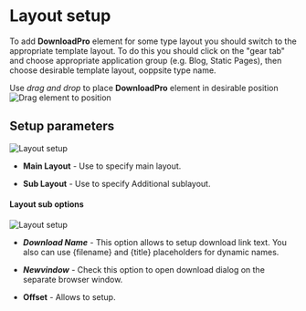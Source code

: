 # Layout setup

To add **DownloadPro** element for some type layout you should switch to the appropriate template layout. To do this you should click on the "gear tab" and choose
appropriate application group (e.g. Blog, Static Pages), then choose desirable template layout, ooppsite type name.

Use *drag and drop* to place **DownloadPro** element in desirable position
![Drag element to position](/images/drag_to_position.png)

## Setup parameters

![Layout setup](/images/layout_setup.png)

- **Main Layout** - Use to specify main layout.

- **Sub Layout** - Use to specify Additional sublayout.

#### Layout sub options

![Layout setup](/images/layout_setup_additional.png)

* ***Download Name*** - This option allows to setup download link text. You also can use {filename} and {title} placeholders for dynamic names.

* ***Newvindow*** - Check this option to open download dialog on the separate browser window.

- **Offset** - Allows to setup.